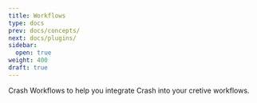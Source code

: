 ```yaml
---
title: Workflows
type: docs
prev: docs/concepts/
next: docs/plugins/
sidebar:
  open: true
weight: 400
draft: true
---
```


Crash Workflows to help you integrate Crash into your cretive workflows.
